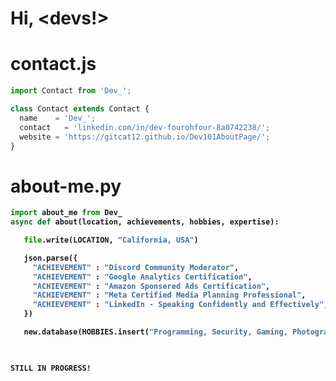 # <strong align="center"> Hi, \<devs!> </strong>
# contact<strong>.js</strong>
```js
import Contact from 'Dev_';

class Contact extends Contact {
  name    = 'Dev_';
  contact   = 'linkedin.com/in/dev-fourohfour-8a0742238/';
  website = 'https://gitcat12.github.io/Dev101AboutPage/';
}
```


# about-me.<strong>py<strong>
```py
import about_me from Dev_
async def about(location, achievements, hobbies, expertise):

   file.write(LOCATION, "California, USA")

   json.parse({
     "ACHIEVEMENT" : "Discord Community Moderator",
     "ACHIEVEMENT" : "Google Analytics Certification",
     "ACHIEVEMENT" : "Amazon Sponsered Ads Certification",
     "ACHIEVEMENT" : "Meta Certified Media Planning Professional",
     "ACHIEVEMENT" : "LinkedIn - Speaking Confidently and Effectively",
   })

   new.database(HOBBIES.insert("Programming, Security, Gaming, Photography, Star Wars, Music"))

   


 ```

 ```STILL IN PROGRESS!```